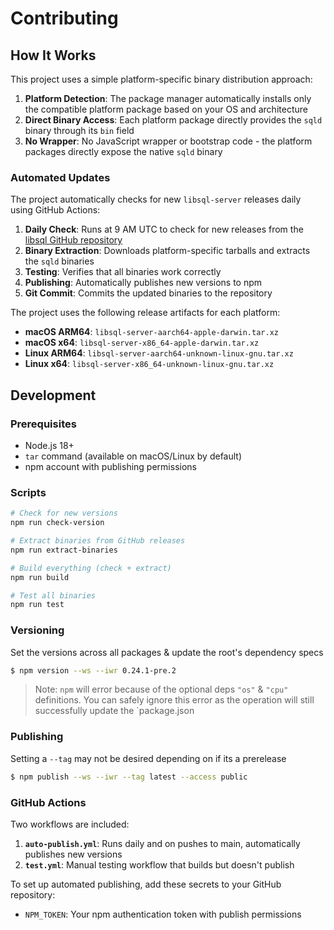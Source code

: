 # Contributing

## How It Works

This project uses a simple platform-specific binary distribution approach:

1. **Platform Detection**: The package manager automatically installs only the compatible platform package based on your OS and architecture
2. **Direct Binary Access**: Each platform package directly provides the `sqld` binary through its `bin` field
3. **No Wrapper**: No JavaScript wrapper or bootstrap code - the platform packages directly expose the native `sqld` binary

### Automated Updates

The project automatically checks for new `libsql-server` releases daily using GitHub Actions:

1. **Daily Check**: Runs at 9 AM UTC to check for new releases from the [libsql GitHub repository](https://github.com/tursodatabase/libsql/releases?q=libsql-server-)
2. **Binary Extraction**: Downloads platform-specific tarballs and extracts the `sqld` binaries
3. **Testing**: Verifies that all binaries work correctly
4. **Publishing**: Automatically publishes new versions to npm
5. **Git Commit**: Commits the updated binaries to the repository

The project uses the following release artifacts for each platform:
- **macOS ARM64**: `libsql-server-aarch64-apple-darwin.tar.xz`
- **macOS x64**: `libsql-server-x86_64-apple-darwin.tar.xz`
- **Linux ARM64**: `libsql-server-aarch64-unknown-linux-gnu.tar.xz`
- **Linux x64**: `libsql-server-x86_64-unknown-linux-gnu.tar.xz`

## Development

### Prerequisites

- Node.js 18+
- `tar` command (available on macOS/Linux by default)
- npm account with publishing permissions

### Scripts

```bash
# Check for new versions
npm run check-version

# Extract binaries from GitHub releases
npm run extract-binaries

# Build everything (check + extract)
npm run build

# Test all binaries
npm run test
```

### Versioning

Set the versions across all packages & update the root's dependency specs

```bash
$ npm version --ws --iwr 0.24.1-pre.2
```

> Note: `npm` will error because of the optional deps `"os"` & `"cpu"` definitions. You can safely ignore this error as the operation will still successfully update the `package.json

### Publishing

Setting a `--tag` may not be desired depending on if its a prerelease

```bash
$ npm publish --ws --iwr --tag latest --access public
```

### GitHub Actions

Two workflows are included:

1. **`auto-publish.yml`**: Runs daily and on pushes to main, automatically publishes new versions
2. **`test.yml`**: Manual testing workflow that builds but doesn't publish

To set up automated publishing, add these secrets to your GitHub repository:

- `NPM_TOKEN`: Your npm authentication token with publish permissions